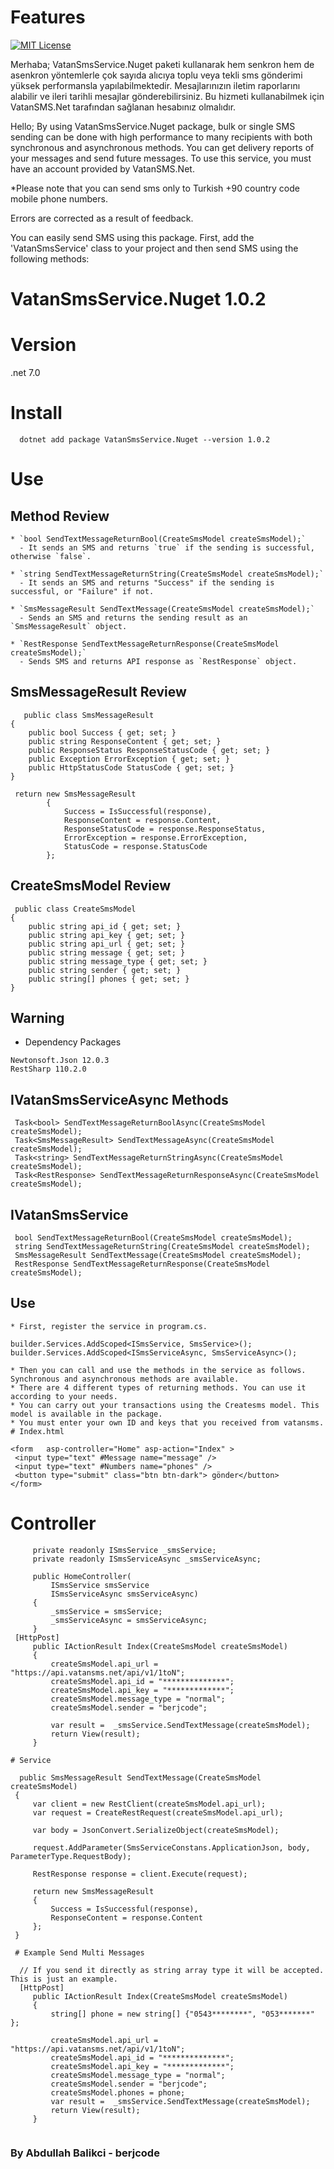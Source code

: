 # Features

[![MIT License][license-shield]][license-url]

Merhaba;
VatanSmsService.Nuget paketi kullanarak hem senkron hem de asenkron yöntemlerle çok sayıda alıcıya toplu veya tekli sms gönderimi yüksek performansla yapılabilmektedir. 
Mesajlarınızın iletim raporlarını alabilir ve ileri tarihli mesajlar gönderebilirsiniz. 
Bu hizmeti kullanabilmek için VatanSMS.Net tarafından sağlanan hesabınız olmalıdır.

Hello;
By using VatanSmsService.Nuget package, bulk or single SMS sending can be done with high performance to many recipients with both synchronous and asynchronous methods.
You can get delivery reports of your messages and send future messages.
To use this service, you must have an account provided by VatanSMS.Net.

*Please note that you can send sms only to Turkish +90 country code mobile phone numbers.

Errors are corrected as a result of feedback.

You can easily send SMS using this package. First, add the 'VatanSmsService' class to your project and then send SMS using the following methods:
# VatanSmsService.Nuget 1.0.2
# Version
.net 7.0
# Install
```
  dotnet add package VatanSmsService.Nuget --version 1.0.2
```
# Use 
## Method Review
```
* `bool SendTextMessageReturnBool(CreateSmsModel createSmsModel);`
  - It sends an SMS and returns `true` if the sending is successful, otherwise `false`.

* `string SendTextMessageReturnString(CreateSmsModel createSmsModel);`
  - It sends an SMS and returns "Success" if the sending is successful, or "Failure" if not.

* `SmsMessageResult SendTextMessage(CreateSmsModel createSmsModel);`
  - Sends an SMS and returns the sending result as an `SmsMessageResult` object.

* `RestResponse SendTextMessageReturnResponse(CreateSmsModel createSmsModel);`
  - Sends SMS and returns API response as `RestResponse` object.
```
## SmsMessageResult Review
```
   public class SmsMessageResult
{
    public bool Success { get; set; }
    public string ResponseContent { get; set; }
    public ResponseStatus ResponseStatusCode { get; set; }
    public Exception ErrorException { get; set; }
    public HttpStatusCode StatusCode { get; set; }
}

 return new SmsMessageResult
        {
            Success = IsSuccessful(response),
            ResponseContent = response.Content,
            ResponseStatusCode = response.ResponseStatus,
            ErrorException = response.ErrorException,
            StatusCode = response.StatusCode
        };

```
## CreateSmsModel Review
```
 public class CreateSmsModel
{
    public string api_id { get; set; } 
    public string api_key { get; set; } 
    public string api_url { get; set; } 
    public string message { get; set; }
    public string message_type { get; set; }
    public string sender { get; set; }
    public string[] phones { get; set; }
}
```
## Warning
   * Dependency  Packages
   ```
   Newtonsoft.Json 12.0.3
   RestSharp 110.2.0
   ```
  ## IVatanSmsServiceAsync Methods
   ```
    Task<bool> SendTextMessageReturnBoolAsync(CreateSmsModel createSmsModel);
    Task<SmsMessageResult> SendTextMessageAsync(CreateSmsModel createSmsModel);
    Task<string> SendTextMessageReturnStringAsync(CreateSmsModel createSmsModel);
    Task<RestResponse> SendTextMessageReturnResponseAsync(CreateSmsModel createSmsModel);
   ```
  ## IVatanSmsService
   ```
    bool SendTextMessageReturnBool(CreateSmsModel createSmsModel);
    string SendTextMessageReturnString(CreateSmsModel createSmsModel);
    SmsMessageResult SendTextMessage(CreateSmsModel createSmsModel);
    RestResponse SendTextMessageReturnResponse(CreateSmsModel createSmsModel);
   ```
   ## Use
    * First, register the service in program.cs.
   ```
   builder.Services.AddScoped<ISmsService, SmsService>();
   builder.Services.AddScoped<ISmsServiceAsync, SmsServiceAsync>();
   ```
    * Then you can call and use the methods in the service as follows. Synchronous and asynchronous methods are available.
    * There are 4 different types of returning methods. You can use it according to your needs.
    * You can carry out your transactions using the Createsms model. This model is available in the package.
    * You must enter your own ID and keys that you received from vatansms.
    # Index.html
   ```
   <form   asp-controller="Home" asp-action="Index" >
    <input type="text" #Message name="message" />
    <input type="text" #Numbers name="phones" />
    <button type="submit" class="btn btn-dark"> gönder</button>
  </form>
   ```
   # Controller
   ```
        private readonly ISmsService _smsService;
        private readonly ISmsServiceAsync _smsServiceAsync;

        public HomeController(
            ISmsService smsService
            ISmsServiceAsync smsServiceAsync)
        {
            _smsService = smsService;
            _smsServiceAsync = smsServiceAsync;
        }
    [HttpPost]
        public IActionResult Index(CreateSmsModel createSmsModel)
        {
            createSmsModel.api_url = "https://api.vatansms.net/api/v1/1toN";
            createSmsModel.api_id = "**************";
            createSmsModel.api_key = "*************";
            createSmsModel.message_type = "normal";
            createSmsModel.sender = "berjcode";

            var result =  _smsService.SendTextMessage(createSmsModel);
            return View(result);
        }
   ```
    # Service
   ```
     public SmsMessageResult SendTextMessage(CreateSmsModel createSmsModel)
    {
        var client = new RestClient(createSmsModel.api_url);
        var request = CreateRestRequest(createSmsModel.api_url);

        var body = JsonConvert.SerializeObject(createSmsModel);

        request.AddParameter(SmsServiceConstans.ApplicationJson, body, ParameterType.RequestBody);

        RestResponse response = client.Execute(request);

        return new SmsMessageResult
        {
            Success = IsSuccessful(response),
            ResponseContent = response.Content
        };
    }
   ```
     # Example Send Multi Messages
   ```
     // If you send it directly as string array type it will be accepted. This is just an example.
     [HttpPost]
        public IActionResult Index(CreateSmsModel createSmsModel)
        {
            string[] phone = new string[] {"0543********", "053*******" };

            createSmsModel.api_url = "https://api.vatansms.net/api/v1/1toN";
            createSmsModel.api_id = "**************";
            createSmsModel.api_key = "*************";
            createSmsModel.message_type = "normal";
            createSmsModel.sender = "berjcode";
            createSmsModel.phones = phone;
            var result =  _smsService.SendTextMessage(createSmsModel);
            return View(result);
        }
        
   ```
[license-shield]: https://img.shields.io/github/license/othneildrew/Best-README-Template.svg?style=for-the-badge
[license-url]: https://github.com/berjcode/VatanSmsService/blob/main/LICENSE
                                                                                                                      
   ###    By Abdullah Balikci - berjcode

